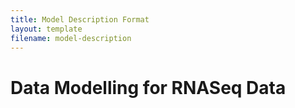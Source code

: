 ```yaml
---
title: Model Description Format
layout: template
filename: model-description
--- 
```


# Data Modelling for RNASeq Data